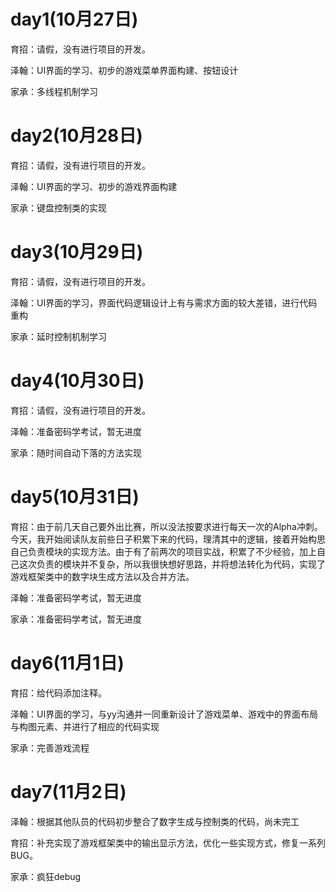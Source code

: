 # day1(10月27日)
育招：请假，没有进行项目的开发。

泽翰：UI界面的学习、初步的游戏菜单界面构建、按钮设计

家承：多线程机制学习

# day2(10月28日)
育招：请假，没有进行项目的开发。

泽翰：UI界面的学习、初步的游戏界面构建

家承：键盘控制类的实现

# day3(10月29日)
育招：请假，没有进行项目的开发。

泽翰：UI界面的学习，界面代码逻辑设计上有与需求方面的较大差错，进行代码重构

家承：延时控制机制学习

# day4(10月30日)
育招：请假，没有进行项目的开发。

泽翰：准备密码学考试，暂无进度

家承：随时间自动下落的方法实现

# day5(10月31日)
育招：由于前几天自己要外出比赛，所以没法按要求进行每天一次的Alpha冲刺。今天，我开始阅读队友前些日子积累下来的代码，理清其中的逻辑，接着开始构思自己负责模块的实现方法。由于有了前两次的项目实战，积累了不少经验，加上自己这次负责的模块并不复杂，所以我很快想好思路，并将想法转化为代码，实现了游戏框架类中的数字块生成方法以及合并方法。

泽翰：准备密码学考试，暂无进度

家承：准备密码学考试，暂无进度

# day6(11月1日)
育招：给代码添加注释。

泽翰：UI界面的学习，与yy沟通并一同重新设计了游戏菜单、游戏中的界面布局与构图元素、并进行了相应的代码实现

家承：完善游戏流程

# day7(11月2日)

泽翰：根据其他队员的代码初步整合了数字生成与控制类的代码，尚未完工

育招：补充实现了游戏框架类中的输出显示方法，优化一些实现方式，修复一系列BUG。

家承：疯狂debug

